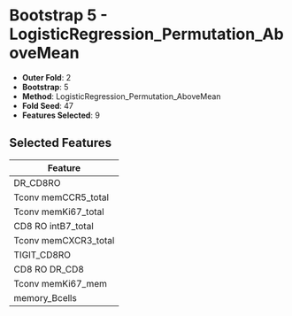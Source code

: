# Bootstrap 5 - LogisticRegression_Permutation_AboveMean

- **Outer Fold**: 2
- **Bootstrap**: 5
- **Method**: LogisticRegression_Permutation_AboveMean
- **Fold Seed**: 47
- **Features Selected**: 9

## Selected Features

| Feature |
|---------|
| DR_CD8RO |
| Tconv memCCR5_total |
| Tconv memKi67_total |
| CD8 RO intB7_total |
| Tconv memCXCR3_total |
| TIGIT_CD8RO |
| CD8 RO DR_CD8 |
| Tconv memKi67_mem |
| memory_Bcells |
